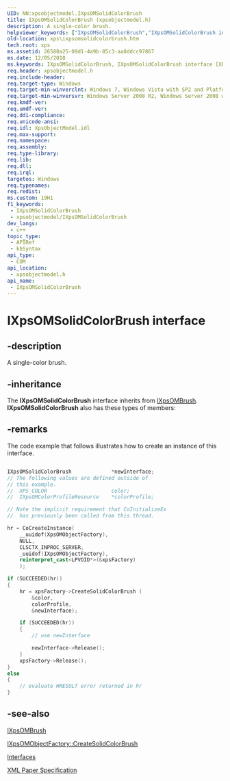 ```yaml
---
UID: NN:xpsobjectmodel.IXpsOMSolidColorBrush
title: IXpsOMSolidColorBrush (xpsobjectmodel.h)
description: A single-color brush.
helpviewer_keywords: ["IXpsOMSolidColorBrush","IXpsOMSolidColorBrush interface [XPS Documents and Packaging]","IXpsOMSolidColorBrush interface [XPS Documents and Packaging]","described","xps.ixpsomsolidcolorbrush","xpsobjectmodel/IXpsOMSolidColorBrush"]
old-location: xps\ixpsomsolidcolorbrush.htm
tech.root: xps
ms.assetid: 26580a25-09d1-4a9b-85c3-aa8ddcc97867
ms.date: 12/05/2018
ms.keywords: IXpsOMSolidColorBrush, IXpsOMSolidColorBrush interface [XPS Documents and Packaging], IXpsOMSolidColorBrush interface [XPS Documents and Packaging],described, xps.ixpsomsolidcolorbrush, xpsobjectmodel/IXpsOMSolidColorBrush
req.header: xpsobjectmodel.h
req.include-header: 
req.target-type: Windows
req.target-min-winverclnt: Windows 7, Windows Vista with SP2 and Platform Update for Windows Vista [desktop apps \| UWP apps]
req.target-min-winversvr: Windows Server 2008 R2, Windows Server 2008 with SP2 and Platform Update for Windows Server 2008 [desktop apps \| UWP apps]
req.kmdf-ver: 
req.umdf-ver: 
req.ddi-compliance: 
req.unicode-ansi: 
req.idl: XpsObjectModel.idl
req.max-support: 
req.namespace: 
req.assembly: 
req.type-library: 
req.lib: 
req.dll: 
req.irql: 
targetos: Windows
req.typenames: 
req.redist: 
ms.custom: 19H1
f1_keywords:
 - IXpsOMSolidColorBrush
 - xpsobjectmodel/IXpsOMSolidColorBrush
dev_langs:
 - c++
topic_type:
 - APIRef
 - kbSyntax
api_type:
 - COM
api_location:
 - xpsobjectmodel.h
api_name:
 - IXpsOMSolidColorBrush
---
```


# IXpsOMSolidColorBrush interface


## -description

A  single-color brush.

## -inheritance

The <b>IXpsOMSolidColorBrush</b> interface inherits from <a href="/windows/desktop/api/xpsobjectmodel/nn-xpsobjectmodel-ixpsombrush">IXpsOMBrush</a>. <b>IXpsOMSolidColorBrush</b> also has these types of members:

## -remarks

The code example that follows illustrates how to create an instance of  this interface.


```cpp

IXpsOMSolidColorBrush             *newInterface;
// The following values are defined outside of 
// this example.
//  XPS_COLOR                     color;
//  IXpsOMColorProfileResource    *colorProfile;

// Note the implicit requirement that CoInitializeEx 
//  has previously been called from this thread.

hr = CoCreateInstance(
    __uuidof(XpsOMObjectFactory),
    NULL,
    CLSCTX_INPROC_SERVER,
    _uuidof(IXpsOMObjectFactory),
    reinterpret_cast<LPVOID*>(&xpsFactory)
    );

if (SUCCEEDED(hr))
{
    hr = xpsFactory->CreateSolidColorBrush (
        &color,
        colorProfile,
        &newInterface);

    if (SUCCEEDED(hr))
    {
        // use newInterface

        newInterface->Release();
    }
    xpsFactory->Release();
}
else
{
    // evaluate HRESULT error returned in hr
}

```

## -see-also

<a href="/windows/desktop/api/xpsobjectmodel/nn-xpsobjectmodel-ixpsombrush">IXpsOMBrush</a>



<a href="/windows/desktop/api/xpsobjectmodel/nf-xpsobjectmodel-ixpsomobjectfactory-createsolidcolorbrush">IXpsOMObjectFactory::CreateSolidColorBrush</a>



<a href="/previous-versions/windows/desktop/dd316980(v=vs.85)">Interfaces</a>



<a href="https://www.ecma-international.org/activities/XML%20Paper%20Specification/XPS%20Standard%20WD%201.6.pdf">XML Paper Specification</a>
